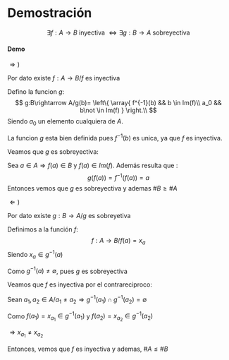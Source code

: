 # Demostración

$$
\text{$\exists f:A \rightarrow B$ inyectiva $\Leftrightarrow \exists g:B \rightarrow A$ sobreyectiva}
$$

#### Demo

$\Rightarrow)$

Por dato existe $f:A\rightarrow B/ f \text{ es inyectiva}$

Defino la funcion $g$:
$$
g:B\rightarrow A/g(b)=
\left\{
\array{
	f^{-1}(b)	 &&		 b \in Im(f)\\
	a_0			&&		b\not \in Im(f)
}
\right.\\
$$
Siendo $a_0$ un elemento cualquiera de $A$.

La funcion $g$ esta bien definida pues $f^{-1}(b)$ es unica, ya que $f$ es inyectiva.

Veamos que $g$ es sobreyectiva:

Sea $a\in A \Rightarrow f(a) \in B$  y  $f(a)\in Im(f)$. Además resulta que :
$$
g(f(a))=f^{-1}(f(a))=a
$$
Entonces vemos que $g$ es sobreyectiva y ademas $\#B \ge \#A$

$\Leftarrow )$

Por dato existe $g:B\rightarrow A/g \text{ es sobreyetiva}$ 

Definimos a la función $f$:
$$
f:A\rightarrow B/f(a)=x_a
$$
Siendo $x_a \in g^{-1}(a)$

Como $g^{-1}(a)\not=\emptyset$, pues $g$ es sobreyectiva

Veamos que $f$ es inyectiva por el contrareciproco:

Sean $a_1, a_2\in A/ a_1 \neq a_2 \Rightarrow g^{-1}(a_1)\cap g^{-1}(a_2) = \emptyset$

Como $f(a_1)=x_{a_1} \in g^{-1}(a_1)$ y $f(a_2) = x_{a_2} \in g^{-1}(a_2)$

$\Rightarrow x_{a_1} \neq x_{a_2}$

Entonces, vemos que $f$ es inyectiva y ademas, $\#A \le \#B$

















